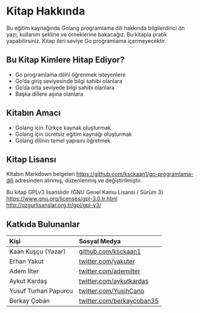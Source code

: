 # Kitap Hakkında

Bu eğitim kaynağında Golang programlama dili hakkında bilgilerdirici ön yazı, kullanım şekline ve örneklerine bakacağız. Bu kitapla pratik yapabilirsiniz. Kitap ileri seviye Go programlama içermeyecektir.

## Bu Kitap Kimlere Hitap Ediyor?

* Go programlama dilini öğrenmek isteyenlere
* Go’da giriş seviyesinde bilgi sahibi olanlara
* Go’da orta seviyede bilgi sahibi olanlara
* Başka dillere aşina olanlara

## Kitabın Amacı

* Golang için Türkçe kaynak oluşturmak
* Golang için ücretsiz eğitim kaynağı oluşturmak
* Golang dilinin temel yapısını öğretmek

## Kitap Lisansı

Kitabın Markdown belgeleri https://github.com/ksckaan1/go-programlama-dili adresinden alınmış, düzenlenmiş ve değiştirilmiştir.

Bu kitap GPLv3 lisanslıdır (GNU Genel Kamu Lisansı / Sürüm 3)
https://www.gnu.org/licenses/gpl-3.0.tr.html
http://ozgurlisanslar.org.tr/gpl/gpl-v3/


## Katkıda Bulunanlar

| Kişi | Sosyal Medya |
| :--- | :--- |
| Kaan Kuşçu (Yazar) | [github.com/ksckaan1](https://github.com/ksckaan1) |
| Erhan Yakut | [twitter.com/yakuter](https://twitter.com/yakuter) |
| Adem İlter | [twitter.com/ademilter](https://twitter.com/ademilter) |
| Aykut Kardaş | [twitter.com/aykutkardas](https://twitter.com/aykutkardas) |
| Yusuf Turhan Papurcu | [twitter.com/YusihCano](https://twitter.com/YusihCano) |
| Berkay Çoban | [twitter.com/berkaycoban35](https://twitter.com/berkaycoban35) |
